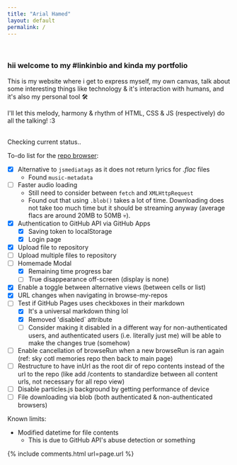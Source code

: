 ```yaml
---
title: "Arial Hamed"
layout: default
permalink: /
---
```


<!-- h1><span title=":3" class="uwu"></span></h1 -->

<br>

### hii welcome to my #linkinbio and kinda my portfolio

This is my website where i get to express myself, my own canvas, talk about some interesting things like technology & it's interaction with humans, and it's also my personal tool 🛠

I'll let this melody, harmony & rhythm of HTML, CSS & JS (respectively) do all the talking! :3

<br>

<!-- <span title="compiled & hosted by GitHub Pages">latest site deployment: {{ site.time | date: "%A, %Y %B %d, %H:%M:%S, GMT %Z:00" }}.</span> -->

<input type="checkbox" id="check_status" checked style="display: none;">
<span id="action_status" title="compiled &amp; hosted by GitHub Pages">Checking current status..</span>

<br>

To-do list for the [repo browser](/resources/browse-my-repos/):
- [x] Alternative to `jsmediatags` as it does not return lyrics for _.flac_ files
	- Found `music-metadata`
- [ ] Faster audio loading
	- Still need to consider between `fetch` and `XMLHttpRequest`
	- Found out that using `.blob()` takes a lot of time. Downloading does not take too much time but it should be streaming anyway (average flacs are around 20MB to 50MB 💀).
- [x] Authentication to GitHub API via GitHub Apps
	- [x] Saving token to localStorage
	- [x] Login page
- [x] Upload file to repository
- [ ] Upload multiple files to repository
- [ ] Homemade Modal
	- [x] Remaining time progress bar
	- [ ] True disappearance off-screen (display is none)
- [x] Enable a toggle between alternative views (between cells or list)
- [x] URL changes when navigating in browse-my-repos
- [ ] Test if GitHub Pages uses checkboxes in their markdown
	- [x] It's a universal markdown thing lol
	- [x] Removed 'disabled` attribute
	- [ ] Consider making it disabled in a different way for non-authenticated users, and authenticated users (i.e. literally just me) will be able to make the changes true (somehow)
- [ ] Enable cancellation of browseRun when a new browseRun is ran again (ref: sky cotl memories repo then back to main page)
- [ ] Restructure to have inUrl as the root dir of repo contents instead of the url to the repo (like add /contents to standardize between all content urls, not necessary for all repo view)
- [ ] Disable particles.js background by getting performance of device
- [ ] File downloading via blob (both authenticated & non-authenticated browsers)

Known limits:
- Modified datetime for file contents
	- This is due to GitHub API's abuse detection or something

<script>
let working_seconds=0;
continuum_status_check=()=>{
	if(gId("check_status").checked){
		fetch("https://api.github.com/repos/arialhamed/arialhamed.github.io/actions/runs?per_page=1", {headers: {Accept: `application/vnd.github.raw+json`}})
		.then(r=>r.json())
		.then(j=>{
			elapsed_seconds = Math.floor((new Date() - new Date(j["workflow_runs"][0]["created_at"])) / 1000);
			if(j["workflow_runs"][0]["status"]!="completed"){
				gId("action_status").innerHTML=`i'm currently building this website! (started ${elapsed_seconds} seconds ago)`;
			}else{
				gId("action_status").innerHTML="latest website deployment: "+new Date(j["workflow_runs"][0]["updated_at"]).toLocaleDateString("en-US",{year:'numeric',month:'long',day:'numeric',hour:'numeric',minute:'numeric',second:'numeric'});
				gId("check_status").click();
				// upload seconds somewhere
			}
		})
	}
}
setInterval(continuum_status_check, 1000)
gId("action_status").onclick=()=>{gId("action_status").innerHTML="Checking current status..";gId("check_status").click()};
</script>

{% include comments.html url=page.url %}
